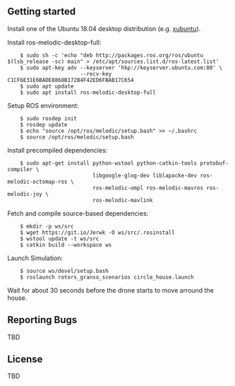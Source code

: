 ## Getting started
Install one of the Ubuntu 18.04 desktop distribution (e.g. [xubuntu][xubuntu]).

Install ros-melodic-desktop-full:
```console
    $ sudo sh -c 'echo "deb http://packages.ros.org/ros/ubuntu $(lsb_release -sc) main" > /etc/apt/sources.list.d/ros-latest.list'
    $ sudo apt-key adv --keyserver 'hkp://keyserver.ubuntu.com:80' \
                       --recv-key C1CF6E31E6BADE8868B172B4F42ED6FBAB17C654
    $ sudo apt update
    $ sudo apt install ros-melodic-desktop-full
```
Setup ROS environment:
```console
    $ sudo rosdep init
    $ rosdep update
    $ echo "source /opt/ros/melodic/setup.bash" >> ~/.bashrc
    $ source /opt/ros/melodic/setup.bash
```
Install precompiled dependencies:
```console
    $ sudo apt-get install python-wstool python-catkin-tools protobuf-compiler \
                           libgoogle-glog-dev liblapacke-dev ros-melodic-octomap-ros \
                           ros-melodic-ompl ros-melodic-mavros ros-melodic-joy \
                           ros-melodic-mavlink
```
Fetch and compile source-based dependencies:
```console
    $ mkdir -p ws/src
    $ wget https://git.io/Jerwk -O ws/src/.rosinstall
    $ wstool update -t ws/src
    $ catkin build --workspace ws
```
Launch Simulation:
```console
    $ source ws/devel/setup.bash
    $ roslaunch rotors_granso_scenarios circle_house.launch
```
Wait for about 30 seconds before the drone starts to move arround the house.

## Reporting Bugs
TBD

## License
TBD

[xubuntu]: http://ftp.lysator.liu.se/ubuntu-dvd/xubuntu/releases/18.04/release/xubuntu-18.04-desktop-amd64.iso

